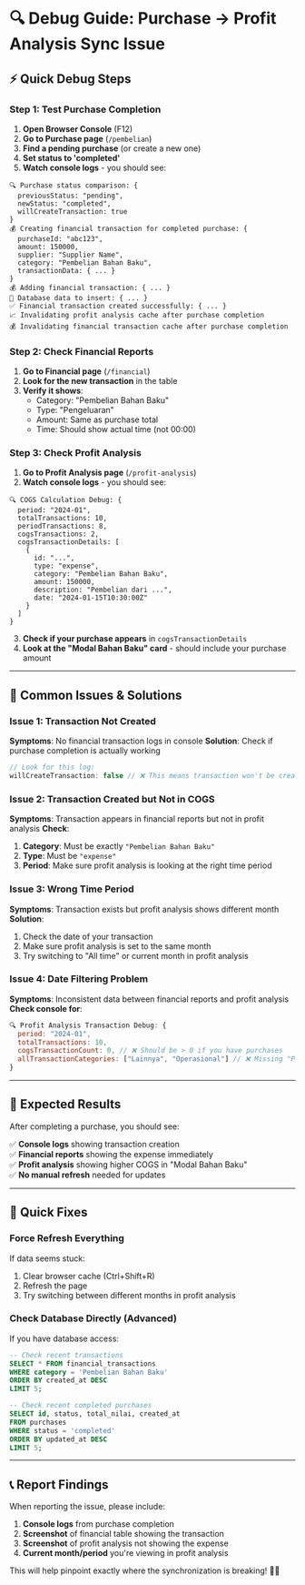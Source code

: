 # 🔍 Debug Guide: Purchase → Profit Analysis Sync Issue

## ⚡ **Quick Debug Steps**

### **Step 1: Test Purchase Completion**
1. **Open Browser Console** (F12)
2. **Go to Purchase page** (`/pembelian`)
3. **Find a pending purchase** (or create a new one)
4. **Set status to 'completed'**
5. **Watch console logs** - you should see:

```
🔍 Purchase status comparison: {
  previousStatus: "pending",
  newStatus: "completed", 
  willCreateTransaction: true
}
💰 Creating financial transaction for completed purchase: {
  purchaseId: "abc123",
  amount: 150000,
  supplier: "Supplier Name",
  category: "Pembelian Bahan Baku",
  transactionData: { ... }
}
💰 Adding financial transaction: { ... }
💾 Database data to insert: { ... }
✅ Financial transaction created successfully: { ... }
📈 Invalidating profit analysis cache after purchase completion
💰 Invalidating financial transaction cache after purchase completion
```

### **Step 2: Check Financial Reports**
1. **Go to Financial page** (`/financial`)
2. **Look for the new transaction** in the table
3. **Verify it shows**:
   - Category: "Pembelian Bahan Baku"
   - Type: "Pengeluaran" 
   - Amount: Same as purchase total
   - Time: Should show actual time (not 00:00)

### **Step 3: Check Profit Analysis**
1. **Go to Profit Analysis page** (`/profit-analysis`)
2. **Watch console logs** - you should see:
```
🔍 COGS Calculation Debug: {
  period: "2024-01",
  totalTransactions: 10,
  periodTransactions: 8,
  cogsTransactions: 2,
  cogsTransactionDetails: [
    {
      id: "...",
      type: "expense",
      category: "Pembelian Bahan Baku",
      amount: 150000,
      description: "Pembelian dari ...",
      date: "2024-01-15T10:30:00Z"
    }
  ]
}
```

3. **Check if your purchase appears** in `cogsTransactionDetails`
4. **Look at the "Modal Bahan Baku" card** - should include your purchase amount

---

## 🚨 **Common Issues & Solutions**

### **Issue 1: Transaction Not Created**
**Symptoms**: No financial transaction logs in console
**Solution**: Check if purchase completion is actually working
```javascript
// Look for this log:
willCreateTransaction: false // ❌ This means transaction won't be created
```

### **Issue 2: Transaction Created but Not in COGS**
**Symptoms**: Transaction appears in financial reports but not in profit analysis
**Check**:
1. **Category**: Must be exactly `"Pembelian Bahan Baku"`
2. **Type**: Must be `"expense"`
3. **Period**: Make sure profit analysis is looking at the right time period

### **Issue 3: Wrong Time Period**
**Symptoms**: Transaction exists but profit analysis shows different month
**Solution**: 
1. Check the date of your transaction
2. Make sure profit analysis is set to the same month
3. Try switching to "All time" or current month in profit analysis

### **Issue 4: Date Filtering Problem**
**Symptoms**: Inconsistent data between financial reports and profit analysis
**Check console for**:
```javascript
🔍 Profit Analysis Transaction Debug: {
  period: "2024-01",
  totalTransactions: 10,
  cogsTransactionCount: 0, // ❌ Should be > 0 if you have purchases
  allTransactionCategories: ["Lainnya", "Operasional"] // ❌ Missing "Pembelian Bahan Baku"
}
```

---

## 🎯 **Expected Results**

After completing a purchase, you should see:

✅ **Console logs** showing transaction creation  
✅ **Financial reports** showing the expense immediately  
✅ **Profit analysis** showing higher COGS in "Modal Bahan Baku"  
✅ **No manual refresh** needed for updates  

---

## 🔧 **Quick Fixes**

### **Force Refresh Everything**
If data seems stuck:
1. Clear browser cache (Ctrl+Shift+R)
2. Refresh the page
3. Try switching between different months in profit analysis

### **Check Database Directly** (Advanced)
If you have database access:
```sql
-- Check recent transactions
SELECT * FROM financial_transactions 
WHERE category = 'Pembelian Bahan Baku' 
ORDER BY created_at DESC 
LIMIT 5;

-- Check recent completed purchases
SELECT id, status, total_nilai, created_at 
FROM purchases 
WHERE status = 'completed' 
ORDER BY updated_at DESC 
LIMIT 5;
```

---

## 📞 **Report Findings**

When reporting the issue, please include:
1. **Console logs** from purchase completion
2. **Screenshot** of financial table showing the transaction
3. **Screenshot** of profit analysis not showing the expense
4. **Current month/period** you're viewing in profit analysis

This will help pinpoint exactly where the synchronization is breaking! 🕵️‍♀️